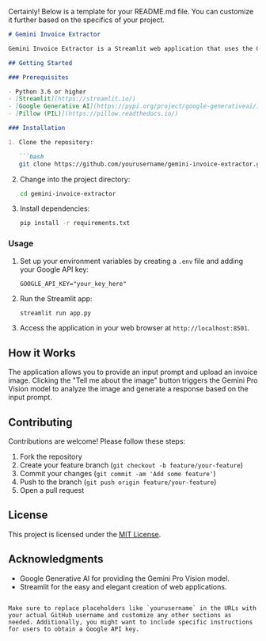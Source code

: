 Certainly! Below is a template for your README.md file. You can customize it further based on the specifics of your project.

```markdown
# Gemini Invoice Extractor

Gemini Invoice Extractor is a Streamlit web application that uses the Gemini Pro Vision model to analyze and extract information from invoice images.

## Getting Started

### Prerequisites

- Python 3.6 or higher
- [Streamlit](https://streamlit.io/)
- [Google Generative AI](https://pypi.org/project/google-generativeai/)
- [Pillow (PIL)](https://pillow.readthedocs.io/)

### Installation

1. Clone the repository:

   ```bash
   git clone https://github.com/yourusername/gemini-invoice-extractor.git
   ```

2. Change into the project directory:

   ```bash
   cd gemini-invoice-extractor
   ```

3. Install dependencies:

   ```bash
   pip install -r requirements.txt
   ```

### Usage

1. Set up your environment variables by creating a `.env` file and adding your Google API key:

   ```dotenv
   GOOGLE_API_KEY="your_key_here"
   ```

2. Run the Streamlit app:

   ```bash
   streamlit run app.py
   ```

3. Access the application in your web browser at `http://localhost:8501`.

## How it Works

The application allows you to provide an input prompt and upload an invoice image. Clicking the "Tell me about the image" button triggers the Gemini Pro Vision model to analyze the image and generate a response based on the input prompt.

## Contributing

Contributions are welcome! Please follow these steps:

1. Fork the repository
2. Create your feature branch (`git checkout -b feature/your-feature`)
3. Commit your changes (`git commit -am 'Add some feature'`)
4. Push to the branch (`git push origin feature/your-feature`)
5. Open a pull request

## License

This project is licensed under the [MIT License](LICENSE).

## Acknowledgments

- Google Generative AI for providing the Gemini Pro Vision model.
- Streamlit for the easy and elegant creation of web applications.

```

Make sure to replace placeholders like `yourusername` in the URLs with your actual GitHub username and customize any other sections as needed. Additionally, you might want to include specific instructions for users to obtain a Google API key.